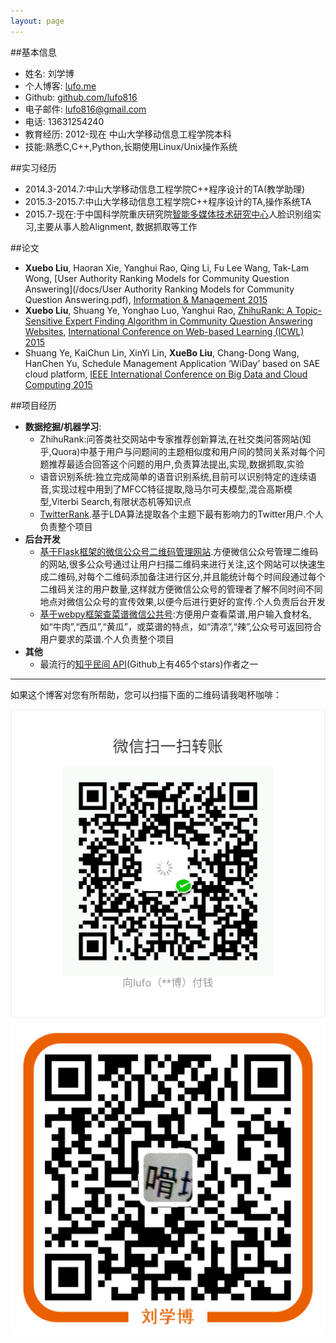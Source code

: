 ```yaml
---
layout: page
---
```

##基本信息

- 姓名: 刘学博
- 个人博客: [lufo.me](http://lufo.me/archive.html)
- Github: [github.com/lufo816](https://github.com/lufo816)
- 电子邮件: [lufo816@gmail.com](mailto:lufo816@gmail.com)
- 电话: 13631254240
- 教育经历: 2012-现在 中山大学移动信息工程学院本科
- 技能:熟悉C,C++,Python,长期使用Linux/Unix操作系统
	
##实习经历
- 2014.3-2014.7:中山大学移动信息工程学院C++程序设计的TA(教学助理)
- 2015.3-2015.7:中山大学移动信息工程学院C++程序设计的TA,操作系统TA
- 2015.7-现在:于中国科学院重庆研究院[智能多媒体技术研究中心](http://www.cigit.cas.cn/jggk/ggkypt/201403/t20140328_4082809.html)人脸识别组实习,主要从事人脸Alignment, 数据抓取等工作

##论文
- **Xuebo Liu**, Haoran Xie, Yanghui Rao, Qing Li, Fu Lee Wang, Tak-Lam Wong, [User Authority Ranking Models for Community Question Answering](/docs/User Authority Ranking Models for Community Question Answering.pdf), [Information & Management 2015](http://www.journals.elsevier.com/information-and-management)
- **Xuebo Liu**, Shuang Ye, Yonghao Luo, Yanghui Rao, [ZhihuRank: A Topic-Sensitive Expert Finding Algorithm in Community Question Answering Websites](/docs/ZhihuRank.pdf), [International Conference on Web-based Learning (ICWL) 2015](http://www.cityu.edu.hk/merc/icwl/icwl2015home.htm)
- Shuang Ye, KaiChun Lin, XinYi Lin, **XueBo Liu**, Chang-Dong Wang, HanChen Yu, Schedule Management Application ‘WiDay’ based on SAE cloud platform, [IEEE International  Conference on Big Data and Cloud Computing 2015](http://www.cybermatics.org/SWC2015/CBD/CBD2015.htm)


##项目经历

- **数据挖掘/机器学习**:
	- ZhihuRank:问答类社交网站中专家推荐创新算法,在社交类问答网站(知乎,Quora)中基于用户与问题间的主题相似度和用户间的赞同关系对每个问题推荐最适合回答这个问题的用户,负责算法提出,实现,数据抓取,实验
	- 语音识别系统:独立完成简单的语音识别系统,目前可以识别特定的连续语音,实现过程中用到了MFCC特征提取,隐马尔可夫模型,混合高斯模型,Viterbi Search,有限状态机等知识点
	- [TwitterRank](https://github.com/lufo816/TwitterRank).基于LDA算法提取各个主题下最有影响力的Twitter用户.个人负责整个项目
- **后台开发**
	- [基于Flask框架的微信公众号二维码管理网站](https://github.com/lufo816/WeiXinPublicAccountFollowedByQRAnalysis).方便微信公众号管理二维码的网站,很多公众号通过让用户扫描二维码来进行关注,这个网站可以快速生成二维码,对每个二维码添加备注进行区分,并且能统计每个时间段通过每个二维码关注的用户数量,这样就方便微信公众号的管理者了解不同时间不同地点对微信公众号的宣传效果,以便今后进行更好的宣传.个人负责后台开发
	- [基于webpy框架查菜谱微信公共号](https://github.com/lufo816/WeiXinCookbook):方便用户查看菜谱,用户输入食材名,如“牛肉”,“西瓜”,“黄瓜”，或菜谱的特点，如“清凉”,“辣”,公众号可返回符合用户要求的菜谱.个人负责整个项目
- **其他**
	- 最流行的[知乎民间 API](https://github.com/egrcc/zhihu-python)(Github上有465个stars)作者之一
	
-----

如果这个博客对您有所帮助，您可以扫描下面的二维码请我喝杯咖啡：

![](/media/files/2015/07/09.jpg) ![](/media/files/2015/07/10.jpg)
